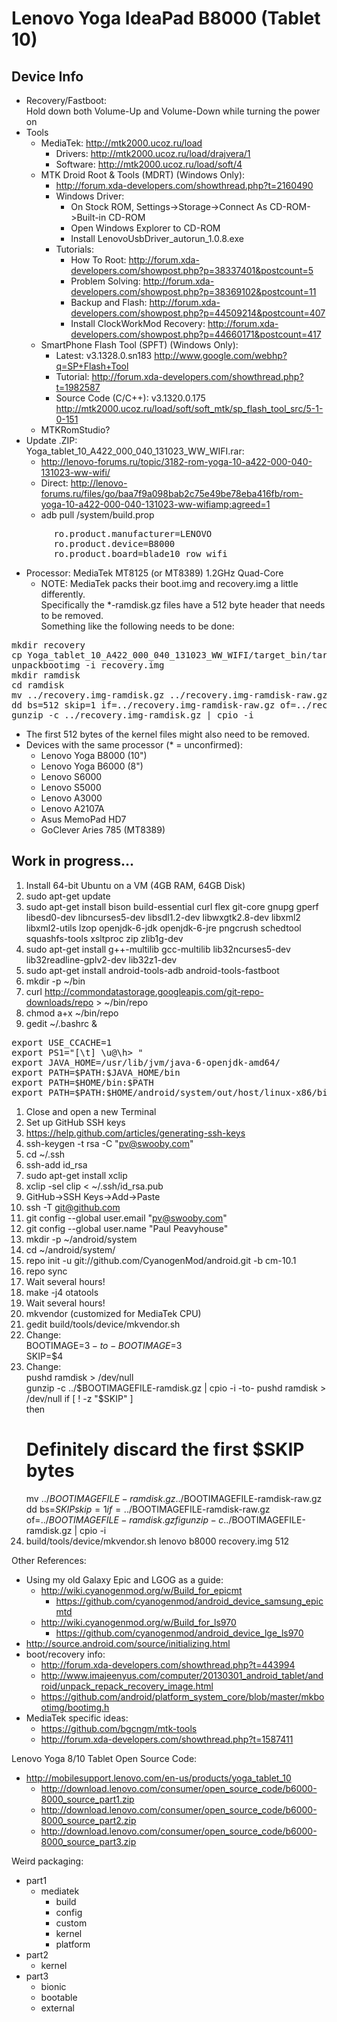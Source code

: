# Lenovo Yoga IdeaPad B8000 (Tablet 10) #

## Device Info ##
* Recovery/Fastboot:  
  Hold down both Volume-Up and Volume-Down while turning the power on
* Tools
  * MediaTek: http://mtk2000.ucoz.ru/load
    * Drivers: http://mtk2000.ucoz.ru/load/drajvera/1
    * Software: http://mtk2000.ucoz.ru/load/soft/4
  * MTK Droid Root & Tools (MDRT) (Windows Only):
    * http://forum.xda-developers.com/showthread.php?t=2160490
    * Windows Driver:
      * On Stock ROM, Settings->Storage->Connect As CD-ROM->Built-in CD-ROM
      * Open Windows Explorer to CD-ROM
      * Install LenovoUsbDriver_autorun_1.0.8.exe
    * Tutorials:
      * How To Root: http://forum.xda-developers.com/showpost.php?p=38337401&postcount=5
      * Problem Solving: http://forum.xda-developers.com/showpost.php?p=38369102&postcount=11
      * Backup and Flash: http://forum.xda-developers.com/showpost.php?p=44509214&postcount=407
      * Install ClockWorkMod Recovery: http://forum.xda-developers.com/showpost.php?p=44660171&postcount=417
  * SmartPhone Flash Tool (SPFT) (Windows Only):
    * Latest: v3.1328.0.sn183 http://www.google.com/webhp?q=SP+Flash+Tool
    * Tutorial: http://forum.xda-developers.com/showthread.php?t=1982587
    * Source Code (C/C++): v3.1320.0.175 http://mtk2000.ucoz.ru/load/soft/soft_mtk/sp_flash_tool_src/5-1-0-151
  * MTKRomStudio?
* Update .ZIP:  
  Yoga_tablet_10_A422_000_040_131023_WW_WIFI.rar:  
  * http://lenovo-forums.ru/topic/3182-rom-yoga-10-a422-000-040-131023-ww-wifi/
  * Direct: http://lenovo-forums.ru/files/go/baa7f9a098bab2c75e49be78eba416fb/rom-yoga-10-a422-000-040-131023-ww-wifiamp;agreed=1
  * adb pull /system/build.prop
<pre>
        ro.product.manufacturer=LENOVO
        ro.product.device=B8000
        ro.product.board=blade10_row_wifi
</pre>
* Processor: MediaTek MT8125 (or MT8389) 1.2GHz Quad-Core
  * NOTE: MediaTek packs their boot.img and recovery.img a little differently.  
    Specifically the *-ramdisk.gz files have a 512 byte header that needs to be removed.  
    Something like the following needs to be done:
<pre>
mkdir recovery
cp Yoga_tablet_10_A422_000_040_131023_WW_WIFI/target_bin/target_bin/recovery.img .
unpackbootimg -i recovery.img
mkdir ramdisk
cd ramdisk
mv ../recovery.img-ramdisk.gz ../recovery.img-ramdisk-raw.gz
dd bs=512 skip=1 if=../recovery.img-ramdisk-raw.gz of=../recovery.img-ramdisk.gz
gunzip -c ../recovery.img-ramdisk.gz | cpio -i
</pre>
  * The first 512 bytes of the kernel files might also need to be removed.
* Devices with the same processor (* = unconfirmed):
  * Lenovo Yoga B8000 (10")
  * Lenovo Yoga B6000 (8")
  * Lenovo S6000
  * Lenovo S5000
  * Lenovo A3000
  * Lenovo A2107A
  * Asus MemoPad HD7
  * GoClever Aries 785 (MT8389)

## Work in progress... ##
 1. Install 64-bit Ubuntu on a VM (4GB RAM, 64GB Disk)
 1. sudo apt-get update
 1. sudo apt-get install bison build-essential curl flex git-core gnupg gperf libesd0-dev libncurses5-dev libsdl1.2-dev libwxgtk2.8-dev libxml2 libxml2-utils lzop openjdk-6-jdk openjdk-6-jre pngcrush schedtool squashfs-tools xsltproc zip zlib1g-dev
 1. sudo apt-get install g++-multilib gcc-multilib lib32ncurses5-dev lib32readline-gplv2-dev lib32z1-dev
 1. sudo apt-get install android-tools-adb android-tools-fastboot
 1. mkdir -p ~/bin
 1. curl http://commondatastorage.googleapis.com/git-repo-downloads/repo > ~/bin/repo
 1. chmod a+x ~/bin/repo
 1. gedit ~/.bashrc &
<pre>
export USE_CCACHE=1
export PS1="[\t] \u@\h> "
export JAVA_HOME=/usr/lib/jvm/java-6-openjdk-amd64/
export PATH=$PATH:$JAVA_HOME/bin
export PATH=$HOME/bin:$PATH
export PATH=$PATH:$HOME/android/system/out/host/linux-x86/bin
</pre>
 1. Close and open a new Terminal
 1. Set up GitHub SSH keys
   1. https://help.github.com/articles/generating-ssh-keys
   1. ssh-keygen -t rsa -C "pv@swooby.com"
   1. cd ~/.ssh
   1. ssh-add id_rsa
   1. sudo apt-get install xclip
   1. xclip -sel clip < ~/.ssh/id_rsa.pub
   1. GitHub->SSH Keys->Add->Paste
   1. ssh -T git@github.com
 1. git config --global user.email "pv@swooby.com"
 1. git config --global user.name "Paul Peavyhouse"
 1. mkdir -p ~/android/system
 1. cd ~/android/system/
 1. repo init -u git://github.com/CyanogenMod/android.git -b cm-10.1
 1. repo sync
 1. Wait several hours!
 1. make -j4 otatools
 1. Wait several hours!
 1. mkvendor (customized for MediaTek CPU)
   1. gedit build/tools/device/mkvendor.sh
   1. Change:  
      BOOTIMAGE=$3  
      -to-  
      BOOTIMAGE=$3  
      SKIP=$4  
   1. Change:  
      pushd ramdisk > /dev/null  
      gunzip -c ../$BOOTIMAGEFILE-ramdisk.gz | cpio -i  
      -to-  
      pushd ramdisk > /dev/null  
      if [ ! -z "$SKIP" ]  
      then  
        # Definitely discard the first $SKIP bytes  
        mv ../$BOOTIMAGEFILE-ramdisk.gz ../$BOOTIMAGEFILE-ramdisk-raw.gz  
        dd bs=$SKIP skip=1 if=../$BOOTIMAGEFILE-ramdisk-raw.gz of=../$BOOTIMAGEFILE-ramdisk.gz  
      fi  
      gunzip -c ../$BOOTIMAGEFILE-ramdisk.gz | cpio -i  
   1. build/tools/device/mkvendor.sh lenovo b8000 recovery.img 512


Other References:
 * Using my old Galaxy Epic and LGOG as a guide:
   * http://wiki.cyanogenmod.org/w/Build_for_epicmt
     * https://github.com/cyanogenmod/android_device_samsung_epicmtd
   * http://wiki.cyanogenmod.org/w/Build_for_ls970
     * https://github.com/cyanogenmod/android_device_lge_ls970
 * http://source.android.com/source/initializing.html
 * boot/recovery info:
   * http://forum.xda-developers.com/showthread.php?t=443994
   * http://www.imajeenyus.com/computer/20130301_android_tablet/android/unpack_repack_recovery_image.html
   * https://github.com/android/platform_system_core/blob/master/mkbootimg/bootimg.h
 * MediaTek specific ideas:
   * https://github.com/bgcngm/mtk-tools
   * http://forum.xda-developers.com/showthread.php?t=1587411

Lenovo Yoga 8/10 Tablet Open Source Code:
 * http://mobilesupport.lenovo.com/en-us/products/yoga_tablet_10
   * http://download.lenovo.com/consumer/open_source_code/b6000-8000_source_part1.zip
   * http://download.lenovo.com/consumer/open_source_code/b6000-8000_source_part2.zip
   * http://download.lenovo.com/consumer/open_source_code/b6000-8000_source_part3.zip

Weird packaging:
   * part1
     * mediatek
       * build
       * config
       * custom
       * kernel
       * platform
   * part2
     * kernel
   * part3
     * bionic
     * bootable
     * external


